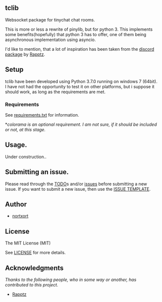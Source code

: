 ## tclib

Websocket package for tinychat chat rooms.

This is more or less a rewrite of pinylib, but for python 3. This implements some benefits(hopefully) that python 3 has to offer, one of them being asynchronous implementation using asyncio.

I'd like to mention, that a lot of inspiration has been taken from the [discord package](https://github.com/Rapptz/discord.py) by [Rapptz](https://github.com/Rapptz).

## Setup

tclib have been developed using Python 3.7.0 running on windows 7 (64bit). I have not had the opportunity to test it on other platforms, but i suppose it should work, as long as the requirements are met.

### Requirements

See [requirements.txt](https://github.com/nortxort/tclib/blob/master/requirements.txt) for information.

**colorama is an optional requirement. I am not sure, if it should be included or not, at this stage.*

## Usage.

Under construction..

## Submitting an issue.

Please read through the [TODO](https://github.com/nortxort/tclib/blob/master/TODO.md)s and/or [issues](https://github.com/nortxort/tclib/issues) before submitting a new issue. If you want to submit a new issue, then use the [ISSUE TEMPLATE](https://github.com/nortxort/tclib/blob/master/ISSUE_TEMPLATE.md).


## Author

* [nortxort](https://github.com/nortxort)

## License

The MIT License (MIT)

See [LICENSE](https://github.com/nortxort/tclib/blob/master/LICENSE) for more details.

## Acknowledgments

*Thanks to the following people, who in some way or another, has contributed to this project.*

* [Rapptz](https://github.com/Rapptz)


